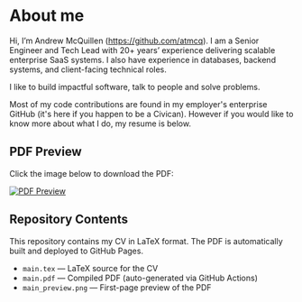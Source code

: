 # About me

Hi, I’m Andrew McQuillen (https://github.com/atmcq). I am a Senior Engineer and Tech Lead with 20+ years’ experience delivering scalable enterprise SaaS systems. I also have experience in databases, backend systems, and client-facing technical roles.

I like to build impactful software, talk to people and solve problems. 

Most of my code contributions are found in my employer's enterprise GitHub (it's here if you happen to be a Civican). However if you would like to know more about what I do, my resume is below.


## PDF Preview

Click the image below to download the PDF:

[![PDF Preview](https://atmcq.github.io/resume/main_preview.png)](https://atmcq.github.io/resume/main.pdf)


## Repository Contents

This repository contains my CV in LaTeX format. The PDF is automatically built and deployed to GitHub Pages.

- `main.tex` — LaTeX source for the CV  
- `main.pdf` — Compiled PDF (auto-generated via GitHub Actions)  
- `main_preview.png` — First-page preview of the PDF  
